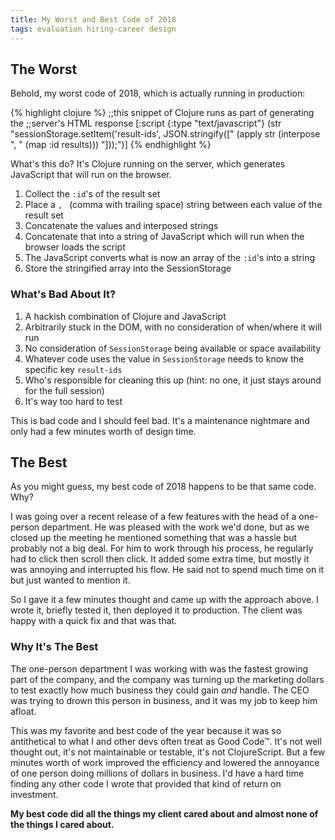 ```yaml
---
title: My Worst and Best Code of 2018
tags: evaluation hiring-career design
---
```


## The Worst

Behold, my worst code of 2018, which is actually running in production:

{% highlight clojure %}
;;this snippet of Clojure runs as part of generating the
;;server's HTML response
[:script {:type "text/javascript"}
  (str "sessionStorage.setItem('result-ids', JSON.stringify(["
    (apply str (interpose ", " (map :id results)))
    "]));")]
{% endhighlight %}

What's this do? It's Clojure running on the server, which generates JavaScript that will run on the browser.

1. Collect the `:id`'s of the result set
2. Place a `, ` (comma with trailing space) string between each value of the result set
3. Concatenate the values and interposed strings
4. Concatenate that into a string of JavaScript which will run when the browser loads the script
5. The JavaScript converts what is now an array of the `:id`'s into a string
6. Store the stringified array into the SessionStorage

### What's Bad About It?

1. A hackish combination of Clojure and JavaScript
2. Arbitrarily stuck in the DOM, with no consideration of when/where it will run
3. No consideration of `SessionStorage` being available or space availability
4. Whatever code uses the value in `SessionStorage` needs to know the specific key `result-ids`
5. Who's responsible for cleaning this up (hint: no one, it just stays around for the full session)
6. It's way too hard to test

This is bad code and I should feel bad. It's a maintenance nightmare and only had a few minutes worth of design time.

## The Best

As you might guess, my best code of 2018 happens to be that same code. Why?

I was going over a recent release of a few features with the head of a one-person department. He was pleased with the work we'd done, but as we closed up the meeting he mentioned something that was a hassle but probably not a big deal. For him to work through his process, he regularly had to click then scroll then click. It added some extra time, but mostly it was annoying and interrupted his flow. He said not to spend much time on it but just wanted to mention it.

So I gave it a few minutes thought and came up with the approach above. I wrote it, briefly tested it, then deployed it to production. The client was happy with a quick fix and that was that.

### Why It's The Best

The one-person department I was working with was the fastest growing part of the company, and the company was turning up the marketing dollars to test exactly how much business they could gain *and* handle. The CEO was trying to drown this person in business, and it was my job to keep him afloat.

This was my favorite and best code of the year because it was so antithetical to what I and other devs often treat as Good Code™. It's not well thought out, it's not maintainable or testable, it's not ClojureScript. But a few minutes worth of work improved the efficiency and lowered the annoyance of one person doing millions of dollars in business. I'd have a hard time finding any other code I wrote that provided that kind of return on investment.

**My best code did all the things my client cared about and almost none of the things I cared about.** 
